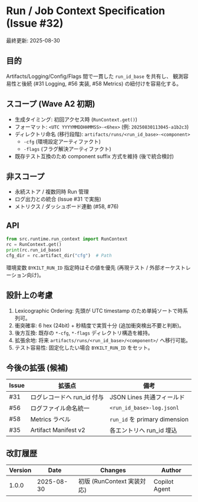 # Run / Job Context Specification (Issue #32)

最終更新: 2025-08-30

## 目的

Artifacts/Logging/Config/Flags 間で一貫した `run_id_base` を共有し、
観測容易性と後続 (#31 Logging, #56 実装, #58 Metrics) の紐付けを容易化する。

## スコープ (Wave A2 初期)

- 生成タイミング: 初回アクセス時 (`RunContext.get()`)
- フォーマット: `<UTC YYYYMMDDHHMMSS>-<6hex>` (例: `20250830113045-a1b2c3`)
- ディレクトリ命名 (移行段階): `artifacts/runs/<run_id_base>-<component>`
  - `-cfg`  (環境設定アーティファクト)
  - `-flags` (フラグ解決アーティファクト)
- 既存テスト互換のため component suffix 方式を維持 (後で統合検討)

## 非スコープ

- 永続ストア / 複数同時 Run 管理
- ログ出力との統合 (Issue #31 で実施)
- メトリクス / ダッシュボード連動 (#58, #76)

## API

```python
from src.runtime.run_context import RunContext
rc = RunContext.get()
print(rc.run_id_base)
cfg_dir = rc.artifact_dir("cfg")  # Path
```

環境変数 `BYKILT_RUN_ID` 指定時はその値を優先 (再現テスト / 外部オーケストレーション向け)。

## 設計上の考慮

1. Lexicographic Ordering: 先頭が UTC timestamp のため単純ソートで時系列可。
2. 衝突確率: 6 hex (24bit) + 秒精度で実質十分 (追加衝突検出不要と判断)。
3. 後方互換: 既存の `*-cfg`, `*-flags` ディレクトリ構造を維持。
4. 拡張余地: 将来 `artifacts/runs/<run_id_base>/<component>/` へ移行可能。
5. テスト容易性: 固定化したい場合 `BYKILT_RUN_ID` をセット。

## 今後の拡張 (候補)

| Issue | 拡張点 | 備考 |
|-------|--------|------|
| #31 | ログレコードへ run_id 付与 | JSON Lines 共通フィールド |
| #56 | ログファイル命名統一 | `<run_id_base>-log.jsonl` |
| #58 | Metrics ラベル | `run_id` を primary dimension |
| #35 | Artifact Manifest v2 | 各エントリへ run_id 埋込 |

## 改訂履歴

| Version | Date | Changes | Author |
|---------|------|---------|--------|
| 1.0.0 | 2025-08-30 | 初版 (RunContext 実装対応) | Copilot Agent |
